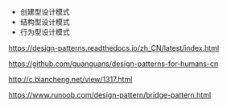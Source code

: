 * 创建型设计模式
* 结构型设计模式
* 行为型设计模式

https://design-patterns.readthedocs.io/zh_CN/latest/index.html

https://github.com/guanguans/design-patterns-for-humans-cn

http://c.biancheng.net/view/1317.html

https://www.runoob.com/design-pattern/bridge-pattern.html